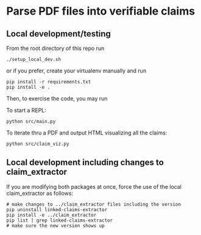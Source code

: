 # Parse PDF files into verifiable claims

## Local development/testing

From the root directory of this repo run

`./setup_local_dev.sh`

or if you prefer, create your virtualenv manually and run

```
pip install -r requirements.txt
pip install -e .
```

Then, to exercise the code, you may run

To start a REPL:

`python src/main.py`


To iterate thru a PDF and output HTML visualizing all the claims:

`python src/claim_viz.py`

## Local development including changes to claim_extractor

If you are modifying both packages at once, force the use of the local claim_extractor as follows:

```
# make changes to ../claim_extractor files including the version
pip uninstall linked-claims-extractor
pip install -e ../claim_extractor
pip list | grep linked-claims-extractor
# make sure the new version shows up
```
